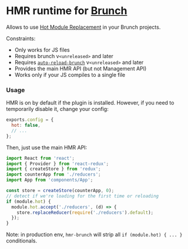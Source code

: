 # HMR runtime for [Brunch](http://brunch.io)

Allows to use [Hot Module Replacement](https://webpack.github.io/docs/hot-module-replacement.html) in your Brunch projects.

Constraints:

* Only works for JS files
* Requires brunch v`<unreleased>` and later
* Requires [`auto-reload-brunch`](https://github.com/brunch/auto-reload-brunch) v`<unreleased>` and later
* Provides the main HMR API (but not Management API)
* Works only if your JS compiles to a single file

### Usage

HMR is on by default if the plugin is installed. However, if you need to temporarily disable it, change your config:

```javascript
exports.config = {
  hot: false,
  // ...
};
```

Then, just use the main HMR API:

```javascript
import React from 'react';
import { Provider } from 'react-redux';
import { createStore } from 'redux';
import counterApp from './reducers';
import App from 'components/App';

const store = createStore(counterApp, 0);
// detect if we're loading for the first time or reloading
if (module.hot) {
  module.hot.accept('./reducers', (d) => {
    store.replaceReducer(require('./reducers').default);
  });
}
```

Note: in production env, `hmr-brunch` will strip all `if (module.hot) { ... }` conditionals.

